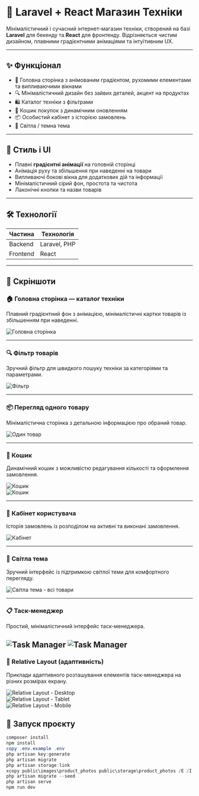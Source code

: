 # 🛒 Laravel + React Магазин Техніки

Мінімалістичний і сучасний інтернет-магазин техніки, створений на базі **Laravel** для бекенду та **React** для
фронтенду. Відрізняється чистим дизайном, плавними градієнтними анімаціями та інтуїтивним UX.

---

## ✨ Функціонал

- 🎨 Головна сторінка з анімованим градієнтом, рухомими елементами та випливаючими вікнами
- 🔍 Мінімалістичний дизайн без зайвих деталей, акцент на продуктах
- 🛍️ Каталог техніки з фільтрами
- 🛒 Кошик покупок з динамічним оновленням
- 📦 Особистий кабінет з історією замовлень
- 🌙 Світла / темна тема

---

## 🎨 Стиль і UI

- Плавні **градієнтні анімації** на головній сторінці
- Анімація руху та збільшення при наведенні на товари
- Випливаючі бокові вікна для додаткових дій та інформації
- Мінімалістичний сірий фон, простота та чистота
- Лаконічні кнопки та назви товарів

---

## 🛠 Технології

| Частина  | Технологія   |
|----------|--------------|
| Backend  | Laravel, PHP |
| Frontend | React        |

---

## 📸 Скріншоти

### 🏠 Головна сторінка — каталог техніки

Плавний градієнтний фон з анімацією, мінімалістичні картки товарів із збільшенням при наведенні.

![Головна сторінка](./screenshots/home.png)

---

### 🔍 Фільтр товарів

Зручний фільтр для швидкого пошуку техніки за категоріями та параметрами.

![Фільтр](./screenshots/filter.png)

---

### 📦 Перегляд одного товару

Мінімалістична сторінка з детальною інформацією про обраний товар.

![Один товар](./screenshots/single-product.png)

---

### 🛒 Кошик

Динамічний кошик з можливістю редагування кількості та оформлення замовлення.

![Кошик](screenshots/cart-1.png)  
![Кошик](screenshots/cart-2.png)

---

### 👤 Кабінет користувача

Історія замовлень із розподілом на активні та виконані замовлення.

![Кабінет](./screenshots/dashboard.png)

---

### 🌙 Світла тема

Зручний інтерфейс із підтримкою світлої теми для комфортного перегляду.

![Світла тема - всі товари](./screenshots/light-theme-products.png)

---

### 📋 Таск-менеджер

Простий, мінімалістичний інтерфейс таск-менеджера.

![Task Manager](./screenshots/task-manager-1.png)
![Task Manager](./screenshots/task-manager-2.png)
---

### 🧩 Relative Layout (адаптивність)

Приклади адаптивного розташування елементів таск-менеджера на різних розмірах екрану.

![Relative Layout - Desktop](./screenshots/relative-layout-desktop.png)  
![Relative Layout - Tablet](./screenshots/relative-layout-tablet.png)  
![Relative Layout - Mobile](./screenshots/relative-layout-mobile.png)

## 🚀 Запуск проєкту

```powershell
composer install
npm install
copy .env.example .env
php artisan key:generate
php artisan migrate
php artisan storage:link
xcopy public\images\product_photos public\storage\product_photos /E /I
php artisan migrate --seed
php artisan serve
npm run dev
```
